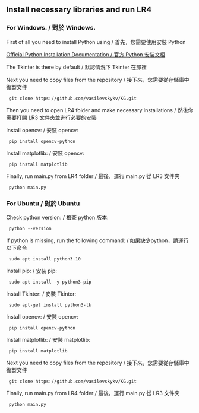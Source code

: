 ## Install necessary libraries and run LR4

### For Windows. / 對於 Windows.

First of all you need to install Python using / 首先，您需要使用安裝 Python

[Official Python Installation Documentation / 官方 Python 安裝文檔](https://docs.python.org/3/using/windows.html#windows-full)

The Tkinter is there by default / 默認情況下 Tkinter 在那裡

Next you need to copy files from the repository / 接下來，您需要從存儲庫中復製文件
```{r, engine='bash', count_lines}
 git clone https://github.com/vasilevskykv/KG.git
```

Then you need to open LR4 folder and make necessary installations / 然後你需要打開 LR3 文件夾並進行必要的安裝

Install opencv: / 安裝 opencv:
```{r, engine='bash', count_lines}
 pip install opencv-python
```

Install matplotlib: / 安裝 opencv:
```{r, engine='bash', count_lines}
 pip install matplotlib
```

Finally, run main.py from LR4 folder / 最後，運行 main.py 從 LR3 文件夾
```{r, engine='bash', count_lines}
 python main.py
```

### For Ubuntu / 對於 Ubuntu

Check python version: / 檢查 python 版本:
```{r, engine='bash', count_lines}
 python --version
```
If python is missing, run the following command: / 如果缺少python，請運行以下命令
```{r, engine='bash', count_lines}
 sudo apt install python3.10
```
Install pip: / 安裝 pip:
```{r, engine='bash', count_lines}
 sudo apt install -y python3-pip
```
Install Tkinter: / 安裝 Tkinter:
```{r, engine='bash', count_lines}
 sudo apt-get install python3-tk
```
Install opencv: / 安裝 opencv:
```{r, engine='bash', count_lines}
 pip install opencv-python
```

Install matplotlib: / 安裝 matplotlib:
```{r, engine='bash', count_lines}
 pip install matplotlib
```

Next you need to copy files from the repository / 接下來，您需要從存儲庫中復製文件
```{r, engine='bash', count_lines}
 git clone https://github.com/vasilevskykv/KG.git
```
Finally, run main.py from LR4 folder / 最後，運行 main.py 從 LR3 文件夾
```{r, engine='bash', count_lines}
 python main.py
 ```
